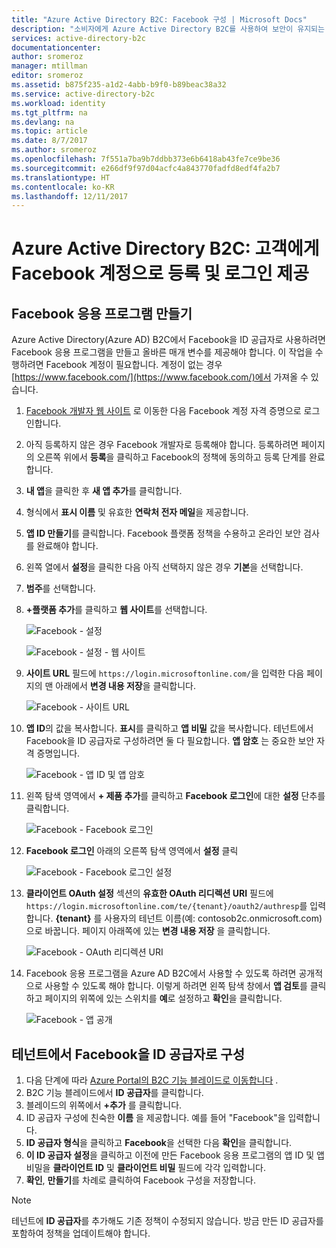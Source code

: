 ```yaml
---
title: "Azure Active Directory B2C: Facebook 구성 | Microsoft Docs"
description: "소비자에게 Azure Active Directory B2C를 사용하여 보안이 유지되는 응용 프로그램에서 Facebook 계정으로 등록 및 로그인 제공"
services: active-directory-b2c
documentationcenter: 
author: sromeroz
manager: mtillman
editor: sromeroz
ms.assetid: b875f235-a1d2-4abb-b9f0-b89beac38a32
ms.service: active-directory-b2c
ms.workload: identity
ms.tgt_pltfrm: na
ms.devlang: na
ms.topic: article
ms.date: 8/7/2017
ms.author: sromeroz
ms.openlocfilehash: 7f551a7ba9b7ddbb373e6b6418ab43fe7ce9be36
ms.sourcegitcommit: e266df9f97d04acfc4a843770fadfd8edf4fa2b7
ms.translationtype: HT
ms.contentlocale: ko-KR
ms.lasthandoff: 12/11/2017
---
```

# <a name="azure-active-directory-b2c-provide-sign-up-and-sign-in-to-consumers-with-facebook-accounts"></a>Azure Active Directory B2C: 고객에게 Facebook 계정으로 등록 및 로그인 제공
## <a name="create-a-facebook-application"></a>Facebook 응용 프로그램 만들기
Azure Active Directory(Azure AD) B2C에서 Facebook을 ID 공급자로 사용하려면 Facebook 응용 프로그램을 만들고 올바른 매개 변수를 제공해야 합니다. 이 작업을 수행하려면 Facebook 계정이 필요합니다. 계정이 없는 경우 [https://www.facebook.com/](https://www.facebook.com/)에서 가져올 수 있습니다.

1. [Facebook 개발자 웹 사이트](https://developers.facebook.com/) 로 이동한 다음 Facebook 계정 자격 증명으로 로그인합니다.
2. 아직 등록하지 않은 경우 Facebook 개발자로 등록해야 합니다. 등록하려면 페이지의 오른쪽 위에서 **등록**을 클릭하고 Facebook의 정책에 동의하고 등록 단계를 완료합니다.
3. **내 앱**을 클릭한 후 **새 앱 추가**를 클릭합니다. 
4. 형식에서 **표시 이름** 및 유효한 **연락처 전자 메일**을 제공합니다.
5. **앱 ID 만들기**를 클릭합니다. Facebook 플랫폼 정책을 수용하고 온라인 보안 검사를 완료해야 합니다.
6. 왼쪽 열에서 **설정**을 클릭한 다음 아직 선택하지 않은 경우 **기본**을 선택합니다.
7. **범주**를 선택합니다. 
8. **+플랫폼 추가**를 클릭하고 **웹 사이트**를 선택합니다.
   
    ![Facebook - 설정](./media/active-directory-b2c-setup-fb-app/fb-settings.png)
   
    ![Facebook - 설정 - 웹 사이트](./media/active-directory-b2c-setup-fb-app/fb-website.png)
9. **사이트 URL** 필드에 `https://login.microsoftonline.com/`을 입력한 다음 페이지의 맨 아래에서 **변경 내용 저장**을 클릭합니다.
   
    ![Facebook - 사이트 URL](./media/active-directory-b2c-setup-fb-app/fb-site-url.png)

10. **앱 ID**의 값을 복사합니다. **표시**를 클릭하고 **앱 비밀** 값을 복사합니다. 테넌트에서 Facebook을 ID 공급자로 구성하려면 둘 다 필요합니다. **앱 암호** 는 중요한 보안 자격 증명입니다.
   
    ![Facebook - 앱 ID 및 앱 암호](./media/active-directory-b2c-setup-fb-app/fb-app-id-app-secret.png)
11. 왼쪽 탐색 영역에서 **+ 제품 추가**를 클릭하고 **Facebook 로그인**에 대한 **설정** 단추를 클릭합니다.
   
    ![Facebook - Facebook 로그인](./media/active-directory-b2c-setup-fb-app/fb-login.png)
12. **Facebook 로그인** 아래의 오른쪽 탐색 영역에서 **설정** 클릭

    ![Facebook - Facebook 로그인 설정](./media/active-directory-b2c-setup-fb-app/fb-login-settings.png)
13. **클라이언트 OAuth 설정** 섹션의 **유효한 OAuth 리디렉션 URI** 필드에 `https://login.microsoftonline.com/te/{tenant}/oauth2/authresp`를 입력합니다. **{tenant}** 를 사용자의 테넌트 이름(예: contosob2c.onmicrosoft.com)으로 바꿉니다. 페이지 아래쪽에 있는 **변경 내용 저장** 을 클릭합니다.
    
    ![Facebook - OAuth 리디렉션 URI](./media/active-directory-b2c-setup-fb-app/fb-oauth-redirect-uri.png)
14. Facebook 응용 프로그램을 Azure AD B2C에서 사용할 수 있도록 하려면 공개적으로 사용할 수 있도록 해야 합니다. 이렇게 하려면 왼쪽 탐색 창에서 **앱 검토**를 클릭하고 페이지의 위쪽에 있는 스위치를 **예**로 설정하고 **확인**을 클릭합니다.
    
    ![Facebook - 앱 공개](./media/active-directory-b2c-setup-fb-app/fb-app-public.png)

## <a name="configure-facebook-as-an-identity-provider-in-your-tenant"></a>테넌트에서 Facebook을 ID 공급자로 구성
1. 다음 단계에 따라 [Azure Portal의 B2C 기능 블레이드로 이동합니다](active-directory-b2c-app-registration.md#navigate-to-b2c-settings) .
2. B2C 기능 블레이드에서 **ID 공급자**를 클릭합니다.
3. 블레이드의 위쪽에서 **+추가** 를 클릭합니다.
4. ID 공급자 구성에 친숙한 **이름** 을 제공합니다. 예를 들어 "Facebook"을 입력합니다.
5. **ID 공급자 형식**을 클릭하고 **Facebook**을 선택한 다음 **확인**을 클릭합니다.
6. **이 ID 공급자 설정**을 클릭하고 이전에 만든 Facebook 응용 프로그램의 앱 ID 및 앱 비밀을 **클라이언트 ID** 및 **클라이언트 비밀** 필드에 각각 입력합니다.
7. **확인**, **만들기**를 차례로 클릭하여 Facebook 구성을 저장합니다.

> [!NOTE]
> 테넌트에 **ID 공급자**를 추가해도 기존 정책이 수정되지 않습니다. 방금 만든 ID 공급자를 포함하여 정책을 업데이트해야 합니다.
>